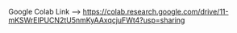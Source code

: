 Google Colab Link --> https://colab.research.google.com/drive/11-mKSWrEIPUCN2tU5nmKyAAxqcjuFWt4?usp=sharing
